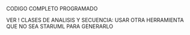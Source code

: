 CODIGO COMPLETO PROGRAMADO

VER ! CLASES DE ANALISIS Y SECUENCIA: USAR OTRA HERRAMIENTA QUE NO SEA STARUML PARA GENERARLO
